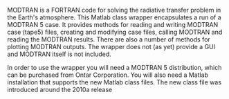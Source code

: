 MODTRAN is a FORTRAN code for solving the radiative transfer problem in the Earth's atmosphere. This Matlab class wrapper encapsulates a run of a MODTRAN 5 case. It provides methods for reading and writing MODTRAN case (tape5) files, creating and modifying case files, calling MODTRAN and reading the MODTRAN results. There are also a number of methods for plotting MODTRAN outputs. The wrapper does not (as yet) provide a GUI and MODTRAN itself is not included.

In order to use the wrapper you will need a MODTRAN 5 distribution, which can be purchased from Ontar Corporation. You will also need a Matlab installation that supports the new Matlab class files. The new class file was introduced around the 2010a release
